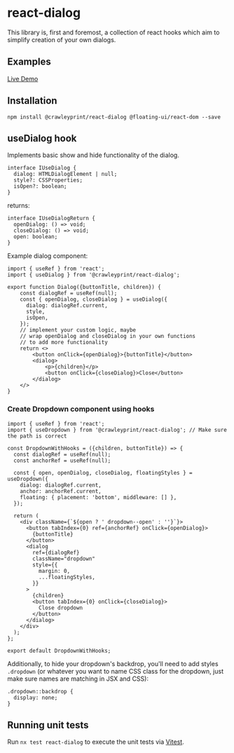 # react-dialog

This library is, first and foremost, a collection of react hooks which aim to simplify
creation of your own dialogs.

## Examples

[Live Demo](http://crawleyprint.github.io/react-dialog/)

## Installation

```
npm install @crawleyprint/react-dialog @floating-ui/react-dom --save
```

## useDialog hook

Implements basic show and hide functionality of the dialog.

```
interface IUseDialog {
  dialog: HTMLDialogElement | null;
  style?: CSSProperties;
  isOpen?: boolean;
}
```

returns:

```
interface IUseDialogReturn {
  openDialog: () => void;
  closeDialog: () => void;
  open: boolean;
}
```

Example dialog component:

```
import { useRef } from 'react';
import { useDialog } from '@crawleyprint/react-dialog';

export function Dialog({buttonTitle, children}) {
    const dialogRef = useRef(null);
    const { openDialog, closeDialog } = useDialog({
      dialog: dialogRef.current,
      style,
      isOpen,
    });
    // implement your custom logic, maybe
    // wrap openDialog and closeDialog in your own functions
    // to add more functionality
    return <>
        <button onClick={openDialog}>{buttonTitle}</button>
        <dialog>
            <p>{children}</p>
            <button onClick={closeDialog}>Close</button>
        </dialog>
    </>
}
```

### Create Dropdown component using hooks

```
import { useRef } from 'react';
import { useDropdown } from '@crawleyprint/react-dialog'; // Make sure the path is correct

const DropdownWithHooks = ({children, buttonTitle}) => {
  const dialogRef = useRef(null);
  const anchorRef = useRef(null);

  const { open, openDialog, closeDialog, floatingStyles } = useDropdown({
    dialog: dialogRef.current,
    anchor: anchorRef.current,
    floating: { placement: 'bottom', middleware: [] },
  });

  return (
    <div className={`${open ? ' dropdown--open' : ''}`}>
      <button tabIndex={0} ref={anchorRef} onClick={openDialog}>
        {buttonTitle}
      </button>
      <dialog
        ref={dialogRef}
        className="dropdown"
        style={{
          margin: 0,
          ...floatingStyles,
        }}
      >
        {children}
        <button tabIndex={0} onClick={closeDialog}>
          Close dropdown
        </button>
      </dialog>
    </div>
  );
};

export default DropdownWithHooks;
```

Additionally, to hide your dropdown's backdrop, you'll need to add styles `.dropdown`
(or whatever you want to name CSS class for the dropdown, just make sure names are matching in JSX and CSS):

```
.dropdown::backdrop {
  display: none;
}
```

## Running unit tests

Run `nx test react-dialog` to execute the unit tests via [Vitest](https://vitest.dev/).
